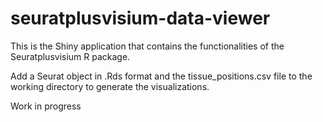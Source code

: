 # seuratplusvisium-data-viewer


This is the Shiny application that contains the functionalities of the Seuratplusvisium R package. 

Add a Seurat object in .Rds format and the tissue_positions.csv file to the working directory to generate the visualizations.

Work in progress
